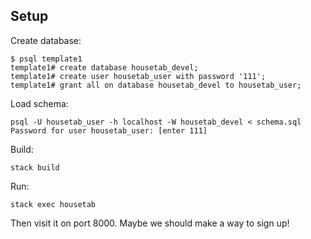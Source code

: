 ## Setup

Create database:

```
$ psql template1
template1# create database housetab_devel;
template1# create user housetab_user with password '111';
template1# grant all on database housetab_devel to housetab_user;
```

Load schema:

```
psql -U housetab_user -h localhost -W housetab_devel < schema.sql
Password for user housetab_user: [enter 111]
```

Build:

```
stack build
```

Run:

```
stack exec housetab
```

Then visit it on port 8000. Maybe we should make a way to sign up!
